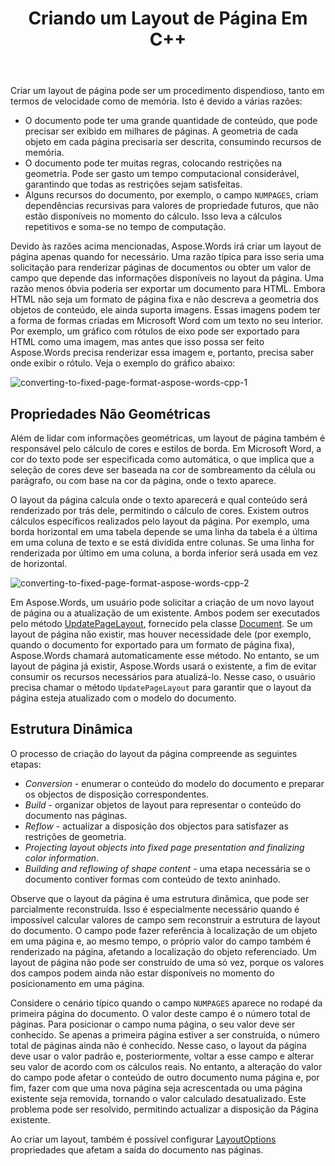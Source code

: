 ﻿---
title: Criando um Layout de Página Em C++
second_title: Aspose.Words para C++
articleTitle: Criando um Layout de página
linktitle: Criando um Layout de página
description: "Criar um layout de página pode ser um procedimento caro. Aspose.Words criará um layout de página apenas quando for necessário: renderizar páginas de documentos, obter um valor de campo, exportar um documento para HTML, etc."
type: docs
weight: 10
url: /pt/cpp/creating-a-page-layout/
---

Criar um layout de página pode ser um procedimento dispendioso, tanto em termos de velocidade como de memória. Isto é devido a várias razões:

- O documento pode ter uma grande quantidade de conteúdo, que pode precisar ser exibido em milhares de páginas. A geometria de cada objeto em cada página precisaria ser descrita, consumindo recursos de memória.
- O documento pode ter muitas regras, colocando restrições na geometria. Pode ser gasto um tempo computacional considerável, garantindo que todas as restrições sejam satisfeitas.
- Alguns recursos do documento, por exemplo, o campo `NUMPAGES`, criam dependências recursivas para valores de propriedade futuros, que não estão disponíveis no momento do cálculo. Isso leva a cálculos repetitivos e soma-se no tempo de computação.

Devido às razões acima mencionadas, Aspose.Words irá criar um layout de página apenas quando for necessário. Uma razão típica para isso seria uma solicitação para renderizar páginas de documentos ou obter um valor de campo que depende das informações disponíveis no layout da página. Uma razão menos óbvia poderia ser exportar um documento para HTML. Embora HTML não seja um formato de página fixa e não descreva a geometria dos objetos de conteúdo, ele ainda suporta imagens. Essas imagens podem ter a forma de formas criadas em Microsoft Word com um texto no seu interior. Por exemplo, um gráfico com rótulos de eixo pode ser exportado para HTML como uma imagem, mas antes que isso possa ser feito Aspose.Words precisa renderizar essa imagem e, portanto, precisa saber onde exibir o rótulo. Veja o exemplo do gráfico abaixo:

![converting-to-fixed-page-format-aspose-words-cpp-1](converting-to-fixed-page-format-1.png)

## Propriedades Não Geométricas

Além de lidar com informações geométricas, um layout de página também é responsável pelo cálculo de cores e estilos de borda. Em Microsoft Word, a cor do texto pode ser especificada como automática, o que implica que a seleção de cores deve ser baseada na cor de sombreamento da célula ou parágrafo, ou com base na cor da página, onde o texto aparece.

O layout da página calcula onde o texto aparecerá e qual conteúdo será renderizado por trás dele, permitindo o cálculo de cores. Existem outros cálculos específicos realizados pelo layout da página. Por exemplo, uma borda horizontal em uma tabela depende se uma linha da tabela é a última em uma coluna de texto e se está dividida entre colunas. Se uma linha for renderizada por último em uma coluna, a borda inferior será usada em vez de horizontal.

![converting-to-fixed-page-format-aspose-words-cpp-2](converting-to-fixed-page-format-2.png)

Em Aspose.Words, um usuário pode solicitar a criação de um novo layout de página ou a atualização de um existente. Ambos podem ser executados pelo método [UpdatePageLayout](https://reference.aspose.com/words/cpp/aspose.words/document/updatepagelayout/), fornecido pela classe [Document](https://reference.aspose.com/words/cpp/aspose.words/document/). Se um layout de página não existir, mas houver necessidade dele (por exemplo, quando o documento for exportado para um formato de página fixa), Aspose.Words chamará automaticamente esse método. No entanto, se um layout de página já existir, Aspose.Words usará o existente, a fim de evitar consumir os recursos necessários para atualizá-lo. Nesse caso, o usuário precisa chamar o método `UpdatePageLayout` para garantir que o layout da página esteja atualizado com o modelo do documento.

## Estrutura Dinâmica

O processo de criação do layout da página compreende as seguintes etapas:

- *Conversion* - enumerar o conteúdo do modelo do documento e preparar os objectos de disposição correspondentes.
- *Build* - organizar objetos de layout para representar o conteúdo do documento nas páginas.
- *Reflow* - actualizar a disposição dos objectos para satisfazer as restrições de geometria.
- *Projecting layout objects into fixed page presentation and finalizing color information*.
- *Building and reflowing of shape content* - uma etapa necessária se o documento contiver formas com conteúdo de texto aninhado.

Observe que o layout da página é uma estrutura dinâmica, que pode ser parcialmente reconstruída. Isso é especialmente necessário quando é impossível calcular valores de campo sem reconstruir a estrutura de layout do documento. O campo pode fazer referência à localização de um objeto em uma página e, ao mesmo tempo, o próprio valor do campo também é renderizado na página, afetando a localização do objeto referenciado. Um layout de página não pode ser construído de uma só vez, porque os valores dos campos podem ainda não estar disponíveis no momento do posicionamento em uma página.

Considere o cenário típico quando o campo `NUMPAGES` aparece no rodapé da primeira página do documento. O valor deste campo é o número total de páginas. Para posicionar o campo numa página, o seu valor deve ser conhecido. Se apenas a primeira página estiver a ser construída, o número total de páginas ainda não é conhecido. Nesse caso, o layout da página deve usar o valor padrão e, posteriormente, voltar a esse campo e alterar seu valor de acordo com os cálculos reais. No entanto, a alteração do valor do campo pode afetar o conteúdo de outro documento numa página e, por fim, fazer com que uma nova página seja acrescentada ou uma página existente seja removida, tornando o valor calculado desatualizado. Este problema pode ser resolvido, permitindo actualizar a disposição da Página existente.

Ao criar um layout, também é possível configurar [LayoutOptions](https://reference.aspose.com/words/cpp/aspose.words.layout/layoutoptions/) propriedades que afetam a saída do documento nas páginas.